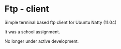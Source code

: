 # Ftp - client

Simple terminal based ftp client for Ubuntu Natty (11.04)

It was a school assignment.

No longer under active development.
